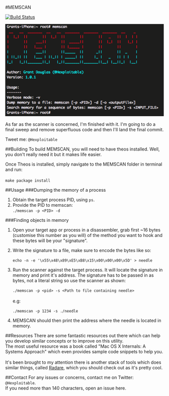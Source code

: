 #MEMSCAN

[![Build Status](https://travis-ci.org/hexploitable/MEMSCAN.svg?branch=master)](https://travis-ci.org/hexploitable/MEMSCAN)

![image](screenshots/memscan_banner.png)

As far as the scanner is concerned, I'm finished with it. I'm going to do a final sweep and remove superfluous code and then I'll land the final commit.

Tweet me: `@Hexploitable`

##Building
To build MEMSCAN, you will need to have theos installed. Well, you don't really need it but it makes life easier.

Once Theos is installed, simply navigate to the MEMSCAN folder in terminal and run:<br /><br />
`make package install`

##Usage
###Dumping the memory of a process
1. Obtain the target process PID, using `ps`.
2. Provide the PID to memscan:<br />
`./memscan -p <PID> -d`

###Finding objects in memory

1. Open your target app or process in a disassembler, grab first ~16 bytes (customise this number as you will) of the method you want to hook and these bytes will be your "signature".

2. Write the signature to a file, make sure to encode the bytes like so:

	`echo -n -e '\x55\x48\x89\xE5\xB8\x15\x00\x00\x00\x5D' > needle`

3. Run the scanner against the target process. It will locate the signature in memory and print it's address. The signature has to be passed in as bytes, not a literal string so use the scanner as shown:

	`./memscan -p <pid> -s <Path to file containing needle>`
<br /><br />
e.g:

	`./memscan -p 1234 -s ./needle`

4. MEMSCAN should then print the address where the needle is located in memory.


##Resources
There are some fantastic resources out there which can help you develop similar concepts or to improve on this utility.
<br />
The most useful resource was a book called "Mac OS X Internals: A Systems Approach" which even provides sample code snippets to help you.
<br />
<br />
It's been brought to my attention there is another stack of tools which does similar things, called [Radare](https://github.com/radare/radare2), which you should check out as it's pretty cool.

##Contact
For any issues or concerns, contact me on Twitter: `@Hexploitable`.
<br/>
If you need more than 140 characters, open an issue here.
